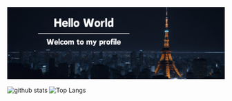 <!-- Header -->
<div>
  <img src="./githubProfile.png" alt="Hello World.">
</div>
<!-- GitHub Data -->
<div>  
  <p align="left"> 
    <img alt="github stats" height="250px" src="https://github-readme-stats.vercel.app/api?username=imaikosuke&theme=dark&show_icons=ture" />
    <img alt="Top Langs" height="250px" src="https://github-readme-stats.vercel.app/api/top-langs/?username=imaikosuke&layout=compact&show_icons=true&theme=dark" />
  </p>
</div>
